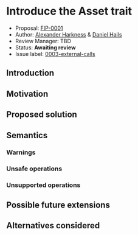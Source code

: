 # Introduce the Asset trait

* Proposal: [FIP-0001](0003-external-calls.md)
* Author: [Alexander Harkness](https://github.com/bearbin) & [Daniel Hails](https://github.com/djrhails)
* Review Manager: TBD
* Status: **Awaiting review**
* Issue label: [0003-external-calls](https://github.com/franklinsch/flint/issues?q=is%3Aopen+is%3Aissue+label%3A0003-external-calls)

## Introduction



## Motivation



## Proposed solution



## Semantics


### Warnings


### Unsafe operations


### Unsupported operations



## Possible future extensions



## Alternatives considered
